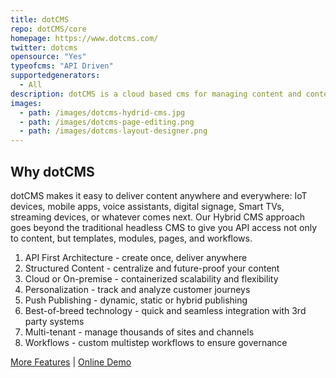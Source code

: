 ```yaml
---
title: dotCMS
repo: dotCMS/core
homepage: https://www.dotcms.com/
twitter: dotcms
opensource: "Yes"
typeofcms: "API Driven"
supportedgenerators:
  - All
description: dotCMS is a cloud based cms for managing content and content-driven web sites and applications.
images:
  - path: /images/dotcms-hydrid-cms.jpg
  - path: /images/dotcms-page-editing.png
  - path: /images/dotcms-layout-designer.png
---
```

## Why dotCMS
dotCMS makes it easy to deliver content anywhere and everywhere: IoT devices, mobile apps, voice assistants, digital signage, Smart TVs, streaming devices, or whatever comes next. Our Hybrid CMS approach goes beyond the traditional headless CMS to give you API access not only to content, but templates, modules, pages, and workflows.

1. API First Architecture - create once, deliver anywhere
2. Structured Content - centralize and future-proof your content
3. Cloud or On-premise - containerized scalability and flexibility
4. Personalization - track and analyze customer journeys 
5. Push Publishing - dynamic, static or hybrid publishing
6. Best-of-breed technology - quick and seamless integration with 3rd party systems
7. Multi-tenant - manage thousands of sites and channels
8. Workflows - custom multistep workflows to ensure governance


[More Features](https://dotcms.com/product/features/feature-list) | [Online Demo](https://dotcms.com/demo/)
